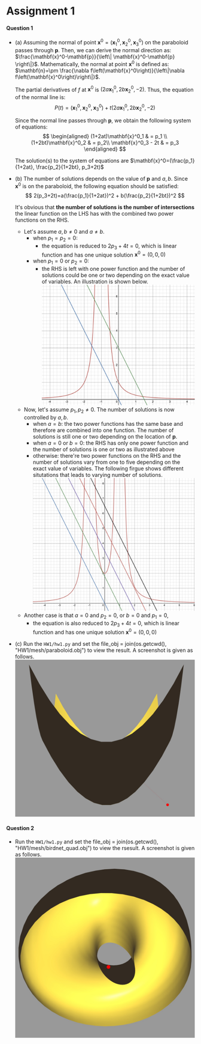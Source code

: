 # Assignment 1

#### Question 1

- (a) Assuming the normal of point $\mathbf{x}^0=(\mathbf{x}^0_1, \mathbf{x}^0_2, \mathbf{x}^0_3)$ on the paraboloid  passes through $\mathbf{p}$. Then, we can derive the normal direction as: $\frac{\mathbf{x}^0-\mathbf{p}}{\left\| \mathbf{x}^0-\mathbf{p} \right\|}$.
  Mathematically, the normal at point $\mathbf{x}^0$ is defined as: $\mathbf{n}=\pm \frac{\nabla f\left(\mathbf{x}^0\right)}{\left\|\nabla f\left(\mathbf{x}^0\right)\right\|}$.

    The partial derivatives of $f$ at $\mathbf{x}^0$ is $(2a\mathbf{x}^0_1, 2b\mathbf{x}^0_2, -2)$. Thus, the equation of the normal line is:
    $$
    P(t) = (\mathbf{x}^0_1, \mathbf{x}^0_2, \mathbf{x}^0_3) + t(2a\mathbf{x}^0_1, 2b\mathbf{x}^0_2, -2)
    $$

    Since the normal line passes through $\mathbf{p}$, we obtain the following system of equations:
    $$
    \begin{aligned}
        (1+2at)\mathbf{x}^0_1 & = p_1 \\
        (1+2bt)\mathbf{x}^0_2 & =  p_2\\
        \mathbf{x}^0_3 - 2t & =  p_3
    \end{aligned}
    $$

    The solution(s) to the system of equations are $\mathbf{x}^0=(\frac{p_1}{1+2at}, \frac{p_2}{1+2bt}, p_3+2t)$

- (b) The number of solutions depends on the value of $\mathbf{p}$ and $a, b$.
    Since $\mathbf{x}^0$ is on the paraboloid, the following equation should be satisfied:
    $$
     2(p_3+2t)=a(\frac{p_1}{1+2at})^2 + b(\frac{p_2}{1+2bt})^2
    $$

    It's obvious that **the number of solutions is the number of intersections** the linear function on the LHS has with the combined two power functions on the RHS.
    - Let's assume $a, b \neq 0$ and $a\neq b$.
      - when $p_1=p_2=0$:
        - the equation is reduced to $2p_3+4t=0$, which is  linear function and has one unique solution $\mathbf{x}^0 = (0, 0, 0)$
      - when $p_1=0$ or $p_2=0$:
        - the RHS is left with one power function and the number of solutions could be one or two depending on the exact value of variables. An illustration is shown below.
        ![](imgs/img1.jpg)
    - Now, let's assume $p_1, p_2 \neq 0$. The number of solutions is now controlled by $a, b$.
      - when $a=b$:
        the two power functions has the same base and therefore are combined into one function. The number of solutions is still one or two depending on the location of $\mathbf{p}$.
      - when $a=0$ or $b=0$:
        the RHS has only one power function and the number of solutions is one or two as illustrated above
      - otherwise:
        there're two power functions on the RHS and the number of solutions vary from one to five depending on the exact value of variables. The following firgue shows different situtations that leads to varying number of solutions.
        ![](imgs/img2.jpg)
    - Another case is that $a=0$ and $p_2=0$, or $b=0$ and $p_1=0$,
      - the equation is also reduced to $2p_3+4t=0$, which is  linear function and has one unique solution $\mathbf{x}^0 = (0, 0, 0)$

- (c) Run the `HW1/hw1.py` and set the file_obj = join(os.getcwd(), "HW1/mesh/paraboloid.obj") to view the result. A screenshot is given as follows. ![](imgs/img3.jpg)

#### Question 2
- Run the `HW1/hw1.py` and set the file_obj = join(os.getcwd(), "HW1/mesh/birdnet_quad.obj") to view the rsesult. A screenshot is given as follows. ![](imgs/img4.jpg)